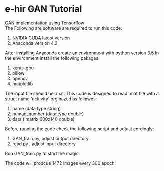 # e-hir GAN Tutorial
GAN implementation using Tensorflow <br />
The Following are software are required to run this code:
1. NVIDIA CUDA latest version
2. Anaconda version 4.3

  After installing Anaconda create an environment with python version 3.5
In the environment install the following pakages:

1. keras-gpu
2. pillow 
3. opencv 
4. matplotlib 

The input file should be .mat. This code is designed to read .mat file with a struct name 'acitivity' orginazed as followes: 
1. name (data type string) 
2. human_number (data type double)
3. data ( matrix 600x140 double) 

Before running the code check the following script and adjust cordingly:
1. GAN_train.py, adjust output directory
2. read.py , adjust input directory

Run GAN_train.py to start the magic.

The code will prodcue 1472 images every 300 epoch. 
